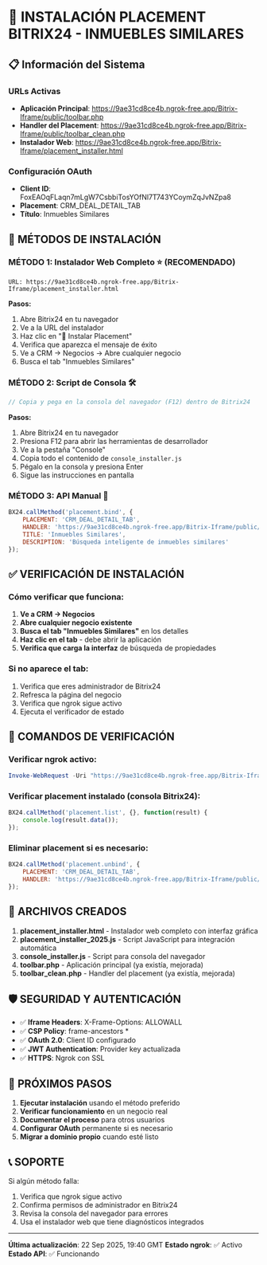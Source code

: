# 🚀 INSTALACIÓN PLACEMENT BITRIX24 - INMUEBLES SIMILARES

## 📋 Información del Sistema

### URLs Activas
- **Aplicación Principal**: https://9ae31cd8ce4b.ngrok-free.app/Bitrix-Iframe/public/toolbar.php
- **Handler del Placement**: https://9ae31cd8ce4b.ngrok-free.app/Bitrix-Iframe/public/toolbar_clean.php
- **Instalador Web**: https://9ae31cd8ce4b.ngrok-free.app/Bitrix-Iframe/placement_installer.html

### Configuración OAuth
- **Client ID**: FoxEAOqFLaqn7mLgW7CsbbiTosYOfNl7T743YCoymZqJvNZpa8
- **Placement**: CRM_DEAL_DETAIL_TAB
- **Título**: Inmuebles Similares

## 🎯 MÉTODOS DE INSTALACIÓN

### MÉTODO 1: Instalador Web Completo ⭐ (RECOMENDADO)
```
URL: https://9ae31cd8ce4b.ngrok-free.app/Bitrix-Iframe/placement_installer.html
```

**Pasos:**
1. Abre Bitrix24 en tu navegador
2. Ve a la URL del instalador
3. Haz clic en "🚀 Instalar Placement"
4. Verifica que aparezca el mensaje de éxito
5. Ve a CRM → Negocios → Abre cualquier negocio
6. Busca el tab "Inmuebles Similares"

### MÉTODO 2: Script de Consola 🛠️
```javascript
// Copia y pega en la consola del navegador (F12) dentro de Bitrix24
```

**Pasos:**
1. Abre Bitrix24 en tu navegador
2. Presiona F12 para abrir las herramientas de desarrollador
3. Ve a la pestaña "Console"
4. Copia todo el contenido de `console_installer.js`
5. Pégalo en la consola y presiona Enter
6. Sigue las instrucciones en pantalla

### MÉTODO 3: API Manual 🔧
```javascript
BX24.callMethod('placement.bind', {
    PLACEMENT: 'CRM_DEAL_DETAIL_TAB',
    HANDLER: 'https://9ae31cd8ce4b.ngrok-free.app/Bitrix-Iframe/public/toolbar_clean.php',
    TITLE: 'Inmuebles Similares',
    DESCRIPTION: 'Búsqueda inteligente de inmuebles similares'
});
```

## ✅ VERIFICACIÓN DE INSTALACIÓN

### Cómo verificar que funciona:
1. **Ve a CRM → Negocios**
2. **Abre cualquier negocio existente**
3. **Busca el tab "Inmuebles Similares"** en los detalles
4. **Haz clic en el tab** - debe abrir la aplicación
5. **Verifica que carga la interfaz** de búsqueda de propiedades

### Si no aparece el tab:
1. Verifica que eres administrador de Bitrix24
2. Refresca la página del negocio
3. Verifica que ngrok sigue activo
4. Ejecuta el verificador de estado

## 🔧 COMANDOS DE VERIFICACIÓN

### Verificar ngrok activo:
```powershell
Invoke-WebRequest -Uri "https://9ae31cd8ce4b.ngrok-free.app/Bitrix-Iframe/public/toolbar.php" -Method Head
```

### Verificar placement instalado (consola Bitrix24):
```javascript
BX24.callMethod('placement.list', {}, function(result) {
    console.log(result.data());
});
```

### Eliminar placement si es necesario:
```javascript
BX24.callMethod('placement.unbind', {
    PLACEMENT: 'CRM_DEAL_DETAIL_TAB',
    HANDLER: 'https://9ae31cd8ce4b.ngrok-free.app/Bitrix-Iframe/public/toolbar_clean.php'
});
```

## 📁 ARCHIVOS CREADOS

1. **placement_installer.html** - Instalador web completo con interfaz gráfica
2. **placement_installer_2025.js** - Script JavaScript para integración automática
3. **console_installer.js** - Script para consola del navegador
4. **toolbar.php** - Aplicación principal (ya existía, mejorada)
5. **toolbar_clean.php** - Handler del placement (ya existía, mejorada)

## 🛡️ SEGURIDAD Y AUTENTICACIÓN

- ✅ **Iframe Headers**: X-Frame-Options: ALLOWALL
- ✅ **CSP Policy**: frame-ancestors *
- ✅ **OAuth 2.0**: Client ID configurado
- ✅ **JWT Authentication**: Provider key actualizada
- ✅ **HTTPS**: Ngrok con SSL

## 🎯 PRÓXIMOS PASOS

1. **Ejecutar instalación** usando el método preferido
2. **Verificar funcionamiento** en un negocio real
3. **Documentar el proceso** para otros usuarios
4. **Configurar OAuth** permanente si es necesario
5. **Migrar a dominio propio** cuando esté listo

## 📞 SOPORTE

Si algún método falla:
1. Verifica que ngrok sigue activo
2. Confirma permisos de administrador en Bitrix24
3. Revisa la consola del navegador para errores
4. Usa el instalador web que tiene diagnósticos integrados

---

**Última actualización**: 22 Sep 2025, 19:40 GMT
**Estado ngrok**: ✅ Activo
**Estado API**: ✅ Funcionando